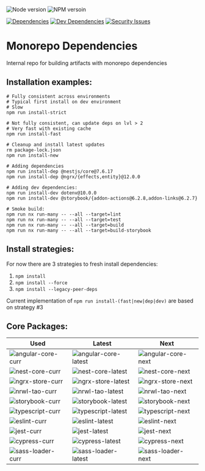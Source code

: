 ![Node version][node-img]
![NPM versoin][npm-img]

[![Dependencies][deps-img]][snyk-url]
[![Dev Dependencies][dev-deps-img]][snyk-url]
[![Security Issues][security-img]][snyk-url]

[npm-img]: https://img.shields.io/badge/npm-7.13.0-brightgreen
[node-img]: https://img.shields.io/badge/node-16.3.0-brightgreen
[snyk-url]: https://snyk.io/test/github/nimbus-frontend/monorepo-dependencies
[deps-img]: https://status.david-dm.org/gh/nimbus-frontend/monorepo-dependencies.svg?ref=master
[dev-deps-img]: https://status.david-dm.org/gh/nimbus-frontend/monorepo-dependencies.svg?ref=master&type=dev
[security-img]: https://snyk.io/test/github/nimbus-frontend/monorepo-dependencies/badge.svg

# Monorepo Dependencies

Internal repo for building artifacts with monorepo dependencies

## Installation examples:

```shell
# Fully consistent across environments
# Typical first install on dev environment
# Slow
npm run install-strict
```

```shell
# Not fully consistent, can update deps on lvl > 2
# Very fast with existing cache
npm run install-fast
```

```shell
# Cleanup and install latest updates
rm package-lock.json
npm run install-new
```

```shell
# Adding dependencies
npm run install-dep @nestjs/core@7.6.17
npm run install-dep @ngrx/{effects,entity}@12.0.0
```

```shell
# Adding dev dependencies:
npm run install-dev dotenv@10.0.0
npm run install-dev @storybook/{addon-actions@6.2.8,addon-links@6.2.7}
```

```shell
# Smoke build:
npm run nx run-many -- --all --target=lint
npm run nx run-many -- --all --target=test
npm run nx run-many -- --all --target=build
npm run nx run-many -- --all --target=build-storybook
```

## Install strategies:

For now there are 3 strategies to fresh install dependencies:

1. `npm install`
2. `npm install --force`
3. `npm install --legacy-peer-deps`

Current implementation of `npm run install-(fast|new|dep|dev)` are based on strategy #3

## Core Packages:

| Used                 | Latest                 | Next                 |
| -------------------- | ---------------------- | -------------------- |
| ![angular-core-curr] | ![angular-core-latest] | ![angular-core-next] |
| ![nest-core-curr]    | ![nest-core-latest]    | ![nest-core-next]    |
| ![ngrx-store-curr]   | ![ngrx-store-latest]   | ![ngrx-store-next]   |
| ![nrwl-tao-curr]     | ![nrwl-tao-latest]     | ![nrwl-tao-next]     |
| ![storybook-curr]    | ![storybook-latest]    | ![storybook-next]    |
| ![typescript-curr]   | ![typescript-latest]   | ![typescript-next]   |
| ![eslint-curr]       | ![eslint-latest]       | ![eslint-next]       |
| ![jest-curr]         | ![jest-latest]         | ![jest-next]         |
| ![cypress-curr]      | ![cypress-latest]      | ![cypress-next]      |
| ![sass-loader-curr]  | ![sass-loader-latest]  | ![sass-loader-next]  |

[angular-core-curr]: https://img.shields.io/github/package-json/dependency-version/nimbus-frontend/monorepo-dependencies/@angular/core
[angular-core-latest]: https://img.shields.io/npm/v/@angular/core/latest
[angular-core-next]: https://img.shields.io/npm/v/@angular/core/next
[nest-core-curr]: https://img.shields.io/github/package-json/dependency-version/nimbus-frontend/monorepo-dependencies/@nestjs/core
[nest-core-latest]: https://img.shields.io/npm/v/@nestjs/core/latest
[nest-core-next]: https://img.shields.io/npm/v/@nestjs/core/next
[ngrx-store-curr]: https://img.shields.io/github/package-json/dependency-version/nimbus-frontend/monorepo-dependencies/@ngrx/store
[ngrx-store-latest]: https://img.shields.io/npm/v/@ngrx/store/latest
[ngrx-store-next]: https://img.shields.io/npm/v/@ngrx/store/next
[nrwl-tao-curr]: https://img.shields.io/github/package-json/dependency-version/nimbus-frontend/monorepo-dependencies/dev/@nrwl/tao
[nrwl-tao-latest]: https://img.shields.io/npm/v/@nrwl/tao/latest
[nrwl-tao-next]: https://img.shields.io/npm/v/@nrwl/tao/next
[storybook-curr]: https://img.shields.io/github/package-json/dependency-version/nimbus-frontend/monorepo-dependencies/dev/@storybook/angular
[storybook-latest]: https://img.shields.io/npm/v/@storybook/angular/latest
[storybook-next]: https://img.shields.io/npm/v/@storybook/angular/next
[typescript-curr]: https://img.shields.io/github/package-json/dependency-version/nimbus-frontend/monorepo-dependencies/dev/typescript
[typescript-latest]: https://img.shields.io/npm/v/typescript/latest
[typescript-next]: https://img.shields.io/npm/v/typescript/next
[eslint-curr]: https://img.shields.io/github/package-json/dependency-version/nimbus-frontend/monorepo-dependencies/dev/eslint
[eslint-latest]: https://img.shields.io/npm/v/eslint/latest
[eslint-next]: https://img.shields.io/npm/v/eslint/next
[jest-curr]: https://img.shields.io/github/package-json/dependency-version/nimbus-frontend/monorepo-dependencies/dev/jest
[jest-latest]: https://img.shields.io/npm/v/jest/latest
[jest-next]: https://img.shields.io/npm/v/jest/next
[cypress-curr]: https://img.shields.io/github/package-json/dependency-version/nimbus-frontend/monorepo-dependencies/dev/cypress
[cypress-latest]: https://img.shields.io/npm/v/cypress/latest
[cypress-next]: https://img.shields.io/npm/v/cypress/next
[sass-loader-curr]: https://img.shields.io/github/package-json/dependency-version/nimbus-frontend/monorepo-dependencies/dev/sass-loader
[sass-loader-latest]: https://img.shields.io/npm/v/sass-loader/latest
[sass-loader-next]: https://img.shields.io/npm/v/sass-loader/next
